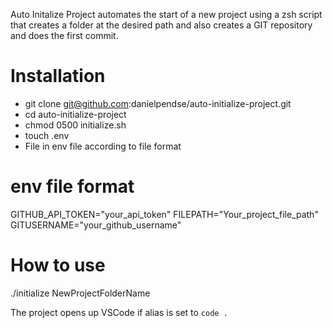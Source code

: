 Auto Initalize Project automates the start of a new project using a zsh script that creates a folder at the desired path and also creates a GIT repository and does the first commit. 

# Installation
- git clone git@github.com:danielpendse/auto-initialize-project.git
- cd auto-initialize-project
- chmod 0500 initialize.sh
- touch .env
- File in env file according to file format

# env file format
GITHUB_API_TOKEN="your_api_token"
FILEPATH="Your_project_file_path"
GITUSERNAME="your_github_username"

# How to use
./initialize NewProjectFolderName

The project opens up VSCode if alias is set to ```code . ``` 
 